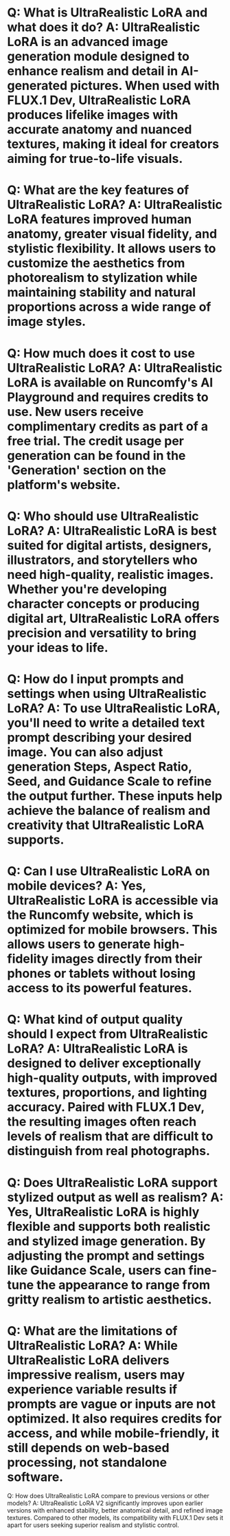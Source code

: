 Q:
What is UltraRealistic LoRA and what does it do?
A:
UltraRealistic LoRA is an advanced image generation module designed to enhance realism and detail in AI-generated pictures. When used with FLUX.1 Dev, UltraRealistic LoRA produces lifelike images with accurate anatomy and nuanced textures, making it ideal for creators aiming for true-to-life visuals.
===
Q:
What are the key features of UltraRealistic LoRA?
A:
UltraRealistic LoRA features improved human anatomy, greater visual fidelity, and stylistic flexibility. It allows users to customize the aesthetics from photorealism to stylization while maintaining stability and natural proportions across a wide range of image styles.
===
Q:
How much does it cost to use UltraRealistic LoRA?
A:
UltraRealistic LoRA is available on Runcomfy's AI Playground and requires credits to use. New users receive complimentary credits as part of a free trial. The credit usage per generation can be found in the 'Generation' section on the platform's website.
===
Q:
Who should use UltraRealistic LoRA?
A:
UltraRealistic LoRA is best suited for digital artists, designers, illustrators, and storytellers who need high-quality, realistic images. Whether you're developing character concepts or producing digital art, UltraRealistic LoRA offers precision and versatility to bring your ideas to life.
===
Q:
How do I input prompts and settings when using UltraRealistic LoRA?
A:
To use UltraRealistic LoRA, you'll need to write a detailed text prompt describing your desired image. You can also adjust generation Steps, Aspect Ratio, Seed, and Guidance Scale to refine the output further. These inputs help achieve the balance of realism and creativity that UltraRealistic LoRA supports.
===
Q:
Can I use UltraRealistic LoRA on mobile devices?
A:
Yes, UltraRealistic LoRA is accessible via the Runcomfy website, which is optimized for mobile browsers. This allows users to generate high-fidelity images directly from their phones or tablets without losing access to its powerful features.
===
Q:
What kind of output quality should I expect from UltraRealistic LoRA?
A:
UltraRealistic LoRA is designed to deliver exceptionally high-quality outputs, with improved textures, proportions, and lighting accuracy. Paired with FLUX.1 Dev, the resulting images often reach levels of realism that are difficult to distinguish from real photographs.
===
Q:
Does UltraRealistic LoRA support stylized output as well as realism?
A:
Yes, UltraRealistic LoRA is highly flexible and supports both realistic and stylized image generation. By adjusting the prompt and settings like Guidance Scale, users can fine-tune the appearance to range from gritty realism to artistic aesthetics.
===
Q:
What are the limitations of UltraRealistic LoRA?
A:
While UltraRealistic LoRA delivers impressive realism, users may experience variable results if prompts are vague or inputs are not optimized. It also requires credits for access, and while mobile-friendly, it still depends on web-based processing, not standalone software.
===
Q:
How does UltraRealistic LoRA compare to previous versions or other models?
A:
UltraRealistic LoRA V2 significantly improves upon earlier versions with enhanced stability, better anatomical detail, and refined image textures. Compared to other models, its compatibility with FLUX.1 Dev sets it apart for users seeking superior realism and stylistic control.